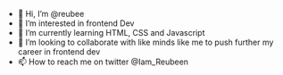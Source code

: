 - 👋 Hi, I’m @reubee
- 👀 I’m interested in frontend Dev
- 🌱 I’m currently learning HTML, CSS and Javascript
- 💞️ I’m looking to collaborate with like minds like me to push further my career in frontend dev
- 📫 How to reach me on twitter @Iam_Reubeen

<!---
reubee/reubee is a ✨ special ✨ repository because its `README.md` (this file) appears on your GitHub profile.
You can click the Preview link to take a look at your changes.
--->
